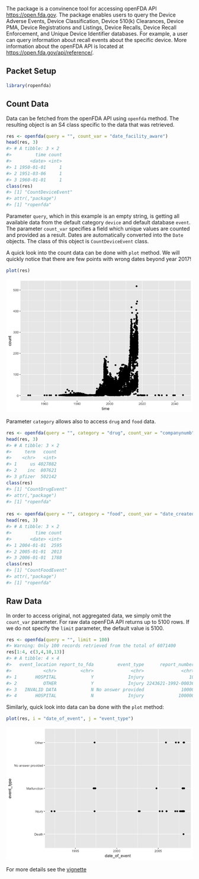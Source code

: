 
The package is a convinence tool for accessing openFDA API <https://open.fda.gov>. The package enables users to query the Device Adverse Events, Device Classification, Device 510(k) Clearances, Device PMA, Device Registrations and Listings, Device Recalls, Device Recall Enforcement, and Unique Device Identifier databases. For example, a user can query information about recall events about the specific device. More information about the openFDA API is located at <https://open.fda.gov/api/reference/>.

Packet Setup
------------

``` r
library(ropenfda)
```

Count Data
----------

Data can be fetched from the openFDA API using `openfda` method. The resulting object is an S4 class specific to the data that was retrieved.

``` r
res <- openfda(query = "", count_var = "date_facility_aware")
head(res, 3)
#> # A tibble: 3 × 2
#>         time count
#>       <date> <int>
#> 1 1950-01-01     1
#> 2 1951-03-06     1
#> 3 1960-01-01     1
class(res)
#> [1] "CountDeviceEvent"
#> attr(,"package")
#> [1] "ropenfda"
```

Parameter `query`, which in this example is an empty string, is getting all available data from the default category `device` and default database `event`. The parameter `count_var` specifies a field which unique values are counted and provided as a result. Dates are automatically converted into the `Date` objects. The class of this object is `CountDeviceEvent` class.

A quick look into the count data can be done with `plot` method. We will quickly notice that there are few points with wrong dates beyond year 2017!

``` r
plot(res)
```

![](README-figures/README-unnamed-chunk-4-1.png)

Parameter `category` allows also to access `drug` and `food` data.

``` r
res <- openfda(query = "", category = "drug", count_var = "companynumb")
head(res, 3)
#> # A tibble: 3 × 2
#>     term   count
#>    <chr>   <int>
#> 1     us 4027882
#> 2    inc  807621
#> 3 pfizer  502142
class(res)
#> [1] "CountDrugEvent"
#> attr(,"package")
#> [1] "ropenfda"

res <- openfda(query = "", category = "food", count_var = "date_created")
head(res, 3)
#> # A tibble: 3 × 2
#>         time count
#>       <date> <int>
#> 1 2004-01-01  2595
#> 2 2005-01-01  2013
#> 3 2006-01-01  1788
class(res)
#> [1] "CountFoodEvent"
#> attr(,"package")
#> [1] "ropenfda"
```

Raw Data
--------

In order to access original, not aggregated data, we simply omit the `count_var` parameter. For raw data openFDA API returns up to 5100 rows. If we do not specify the `limit` parameter, the default value is 5100.

``` r
res <- openfda(query = "", limit = 100)
#> Warning: Only 100 records retrieved from the total of 6071400
res[1:4, c(3,4,10,13)]
#> # A tibble: 4 × 4
#>   event_location report_to_fda         event_type      report_number
#>            <chr>         <chr>              <chr>              <chr>
#> 1       HOSPITAL             Y             Injury                 10
#> 2          OTHER             Y             Injury 2243621-1992-00036
#> 3   INVALID DATA             N No answer provided              10000
#> 4       HOSPITAL             N             Injury             100000
```

Similarly, quick look into data can ba done with the `plot` method:

``` r
plot(res, i = "date_of_event", j = "event_type")
```

![](README-figures/README-unnamed-chunk-7-1.png)

For more details see the [vignette](inst/doc/summary.html)
